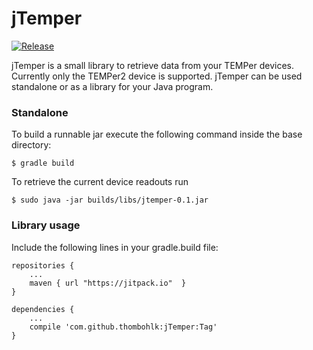 # jTemper

[![Release](https://jitpack.io/v/User/Repo.svg)](https://jitpack.io/#thombohlk/jTemper)

jTemper is a small library to retrieve data from your TEMPer devices. Currently only the TEMPer2 device is supported. jTemper can be used standalone or as a library for your Java program. 

### Standalone
To build a runnable jar execute the following command inside the base directory:
```
$ gradle build
```
To retrieve the current device readouts run
```
$ sudo java -jar builds/libs/jtemper-0.1.jar
```

### Library usage
Include the following lines in your gradle.build file:
```
repositories {
    ...
    maven { url "https://jitpack.io"  }
}

dependencies {
    ...
    compile 'com.github.thombohlk:jTemper:Tag'
}
```

